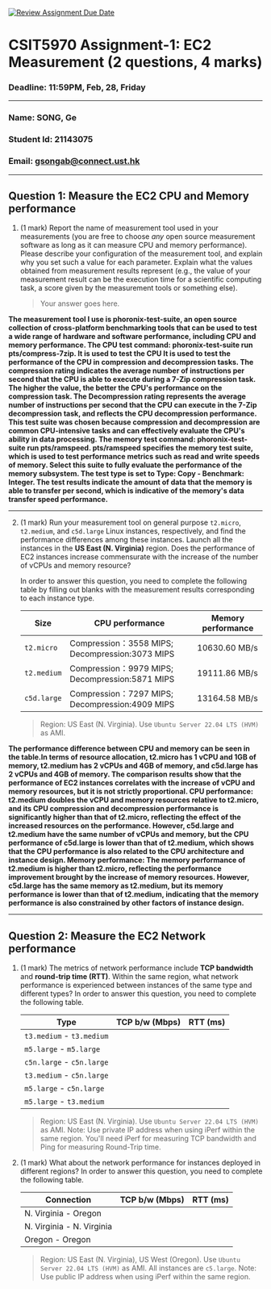 [![Review Assignment Due Date](https://classroom.github.com/assets/deadline-readme-button-22041afd0340ce965d47ae6ef1cefeee28c7c493a6346c4f15d667ab976d596c.svg)](https://classroom.github.com/a/IAASVEAZ)
# CSIT5970 Assignment-1: EC2 Measurement (2 questions, 4 marks)

### Deadline: 11:59PM, Feb, 28, Friday

---

### Name: SONG, Ge
### Student Id: 21143075
### Email: gsongab@connect.ust.hk

---

## Question 1: Measure the EC2 CPU and Memory performance

1. (1 mark) Report the name of measurement tool used in your measurements (you are free to choose *any* open source measurement software as long as it can measure CPU and memory performance). Please describe your configuration of the measurement tool, and explain why you set such a value for each parameter. Explain what the values obtained from measurement results represent (e.g., the value of your measurement result can be the execution time for a scientific computing task, a score given by the measurement tools or something else).

    > Your answer goes here.

**The measurement tool I use is phoronix-test-suite, an open source collection of cross-platform benchmarking tools that can be used to test a wide range of hardware and software performance, including CPU and memory performance. 
The CPU test command: phoronix-test-suite run pts/compress-7zip. It is used to test the CPU It is used to test the performance of the CPU in compression and decompression tasks. The compression rating indicates the average number of instructions per second that the CPU is able to execute during a 7-Zip compression task. The higher the value, the better the CPU's performance on the compression task. The Decompression rating represents the average number of instructions per second that the CPU can execute in the 7-Zip decompression task, and reflects the CPU decompression performance. This test suite was chosen because compression and decompression are common CPU-intensive tasks and can effectively evaluate the CPU's ability in data processing.
The memory test command: phoronix-test-suite run pts/ramspeed. pts/ramspeed specifies the memory test suite, which is used to test performance metrics such as read and write speeds of memory. Select this suite to fully evaluate the performance of the memory subsystem. The test type is set to Type: Copy - Benchmark: Integer. The test results indicate the amount of data that the memory is able to transfer per second, which is indicative of the memory's data transfer speed performance.**
 *****
2. (1 mark) Run your measurement tool on general purpose `t2.micro`, `t2.medium`, and `c5d.large` Linux instances, respectively, and find the performance differences among these instances. Launch all the instances in the **US East (N. Virginia)** region. Does the performance of EC2 instances increase commensurate with the increase of the number of vCPUs and memory resource?

    In order to answer this question, you need to complete the following table by filling out blanks with the measurement results corresponding to each instance type.

    | Size        | CPU performance | Memory performance |
    | ----------- | --------------- | ------------------ |
    | `t2.micro` | Compression：3558 MIPS; Decompression:3073 MIPS |    10630.60 MB/s     |
    | `t2.medium`  | Compression：9979 MIPS; Decompression:5871 MIPS |    19111.86 MB/s    |
    | `c5d.large` | Compression：7297 MIPS; Decompression:4909 MIPS  |   13164.58 MB/s   |

    > Region: US East (N. Virginia). Use `Ubuntu Server 22.04 LTS (HVM)` as AMI.

**The performance difference between CPU and memory can be seen in the table.In terms of resource allocation, t2.micro has 1 vCPU and 1GB of memory, t2.medium has 2 vCPUs and 4GB of memory, and c5d.large has 2 vCPUs and 4GB of memory. The comparison results show that the performance of EC2 instances correlates with the increase of vCPU and memory resources, but it is not strictly proportional.
CPU performance: t2.medium doubles the vCPU and memory resources relative to t2.micro, and its CPU compression and decompression performance is significantly higher than that of t2.micro, reflecting the effect of the increased resources on the performance. However, c5d.large and t2.medium have the same number of vCPUs and memory, but the CPU performance of c5d.large is lower than that of t2.medium, which shows that the CPU performance is also related to the CPU architecture and instance design.
Memory performance: The memory performance of t2.medium is higher than t2.micro, reflecting the performance improvement brought by the increase of memory resources. However, c5d.large has the same memory as t2.medium, but its memory performance is lower than that of t2.medium, indicating that the memory performance is also constrained by other factors of instance design.**
*****
## Question 2: Measure the EC2 Network performance

1. (1 mark) The metrics of network performance include **TCP bandwidth** and **round-trip time (RTT)**. Within the same region, what network performance is experienced between instances of the same type and different types? In order to answer this question, you need to complete the following table.

    | Type                      | TCP b/w (Mbps) | RTT (ms) |
    | ------------------------- | -------------- | -------- |
    | `t3.medium` - `t3.medium` |                |          |
    | `m5.large` - `m5.large`   |                |          |
    | `c5n.large` - `c5n.large` |                |          |
    | `t3.medium` - `c5n.large` |                |          |
    | `m5.large` - `c5n.large`  |                |          |
    | `m5.large` - `t3.medium`  |                |          |

    > Region: US East (N. Virginia). Use `Ubuntu Server 22.04 LTS (HVM)` as AMI. Note: Use private IP address when using iPerf within the same region. You'll need iPerf for measuring TCP bandwidth and Ping for measuring Round-Trip time.

2. (1 mark) What about the network performance for instances deployed in different regions? In order to answer this question, you need to complete the following table.

    | Connection                | TCP b/w (Mbps) | RTT (ms) |
    | ------------------------- | -------------- | -------- |
    | N. Virginia - Oregon      |                |          |
    | N. Virginia - N. Virginia |                |          |
    | Oregon - Oregon           |                |          |
 
    > Region: US East (N. Virginia), US West (Oregon). Use `Ubuntu Server 22.04 LTS (HVM)` as AMI. All instances are `c5.large`. Note: Use public IP address when using iPerf within the same region.
